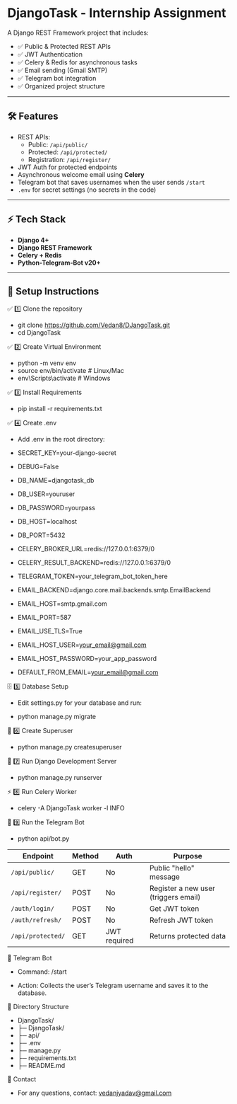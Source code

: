 # DjangoTask - Internship Assignment

A Django REST Framework project that includes:
- ✅ Public & Protected REST APIs
- ✅ JWT Authentication
- ✅ Celery & Redis for asynchronous tasks
- ✅ Email sending (Gmail SMTP)
- ✅ Telegram bot integration
- ✅ Organized project structure

---

## 🛠️ Features
- REST APIs:
  - Public: `/api/public/`
  - Protected: `/api/protected/`
  - Registration: `/api/register/`
- JWT Auth for protected endpoints
- Asynchronous welcome email using **Celery**
- Telegram bot that saves usernames when the user sends `/start`
- `.env` for secret settings (no secrets in the code)

---

## ⚡️ Tech Stack
- **Django 4+**
- **Django REST Framework**
- **Celery + Redis**
- **Python-Telegram-Bot v20+**

---

## 🐍 Setup Instructions

✅ 1️⃣ Clone the repository

- git clone https://github.com/Vedan8/DJangoTask.git
- cd DjangoTask


✅ 2️⃣ Create Virtual Environment

- python -m venv env
- source env/bin/activate  # Linux/Mac
- env\Scripts\activate      # Windows

✅ 3️⃣ Install Requirements

- pip install -r requirements.txt

✅ 4️⃣ Create .env
- Add .env in the root directory:

- SECRET_KEY=your-django-secret
- DEBUG=False
- DB_NAME=djangotask_db
- DB_USER=youruser
- DB_PASSWORD=yourpass
- DB_HOST=localhost
- DB_PORT=5432
- CELERY_BROKER_URL=redis://127.0.0.1:6379/0
- CELERY_RESULT_BACKEND=redis://127.0.0.1:6379/0
- TELEGRAM_TOKEN=your_telegram_bot_token_here
- EMAIL_BACKEND=django.core.mail.backends.smtp.EmailBackend
- EMAIL_HOST=smtp.gmail.com
- EMAIL_PORT=587
- EMAIL_USE_TLS=True
- EMAIL_HOST_USER=your_email@gmail.com
- EMAIL_HOST_PASSWORD=your_app_password
- DEFAULT_FROM_EMAIL=your_email@gmail.com

🗄️ 5️⃣ Database Setup

- Edit settings.py for your database and run:

- python manage.py migrate

👤 6️⃣ Create Superuser

- python manage.py createsuperuser

🚀 7️⃣ Run Django Development Server

- python manage.py runserver

⚡️ 8️⃣ Run Celery Worker

- celery -A DjangoTask worker -l INFO

🤖 9️⃣ Run the Telegram Bot

- python api/bot.py




| Endpoint               | Method | Auth         | Purpose                              |
| ---------------------- | ------ | ------------ | ------------------------------------ |
| `/api/public/`         | GET    | No           | Public "hello" message               |
| `/api/register/`       | POST   | No           | Register a new user (triggers email) |
| `/auth/login/`         | POST   | No           | Get JWT token                        |
| `/auth/refresh/`       | POST   | No           | Refresh JWT token                    |
| `/api/protected/`      | GET    | JWT required | Returns protected data               |




🤖 Telegram Bot
- Command: /start

- Action: Collects the user’s Telegram username and saves it to the database.


📂 Directory Structure

- DjangoTask/
- ├─ DjangoTask/
- ├─ api/
- ├─ .env
- ├─ manage.py
- ├─ requirements.txt
- ├─ README.md


👥 Contact
- For any questions, contact: vedanjyadav@gmail.com
